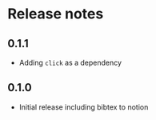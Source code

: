# Release notes

## 0.1.1

*   Adding `click` as a dependency

## 0.1.0

*   Initial release including bibtex to notion